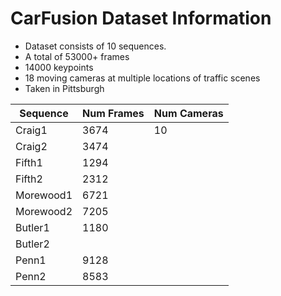 # CarFusion Dataset Information
- Dataset consists of 10 sequences.
- A total of 53000+ frames
- 14000 keypoints
- 18 moving cameras at multiple locations of traffic scenes
- Taken in Pittsburgh


| Sequence | Num Frames | Num Cameras|
| ----------- | ----------- | ----------- |
| Craig1 | 3674 | 10 |
| Craig2 | 3474 |  |
| Fifth1 | 1294 | |
| Fifth2 | 2312 | |
| Morewood1 | 6721 | |
| Morewood2 | 7205 | |
| Butler1 | 1180 | |
| Butler2 | | |
| Penn1 | 9128| |
| Penn2 | 8583 | |

